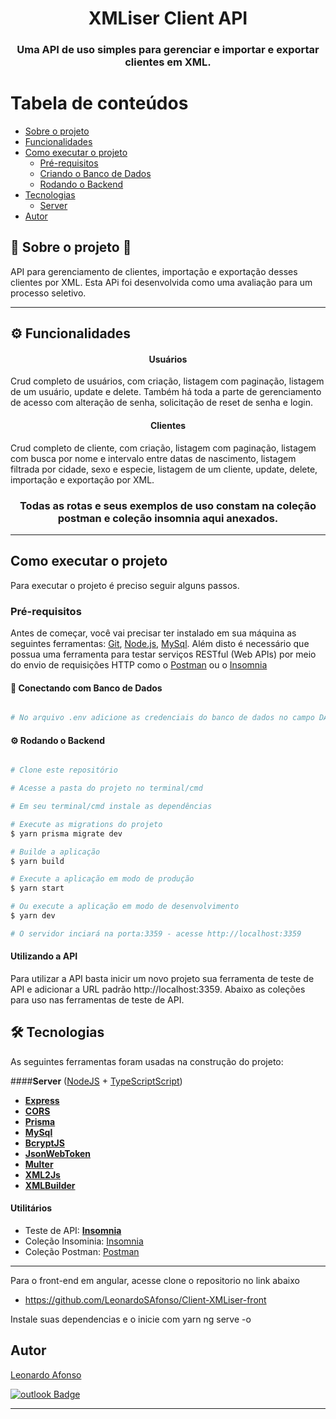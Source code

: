 

<h1 align="center">
     XMLiser Client API
</h1>

<h3 align="center">
    Uma API de uso simples para gerenciar e importar e exportar clientes em XML.
</h3>


Tabela de conteúdos
=================
<!--ts-->
   * [Sobre o projeto](#-sobre-o-projeto-)
   * [Funcionalidades](#-funcionalidades)
   * [Como executar o projeto](#-como-executar-o-projeto)
     * [Pré-requisitos](#pré-requisitos)
     * [Criando o Banco de Dados](#user-content--criando-o-banco-de-dados)
     * [Rodando o Backend](#user-content--rodando-o-backend)
   * [Tecnologias](#-tecnologias)
     * [Server](#user-content-server--nodejs----typescript)
   * [Autor](#-autor)
<!--te-->


## 🔵 Sobre o projeto 🔵

API para gerenciamento de clientes, importação e exportação desses clientes por XML. Esta APi foi desenvolvida como uma avaliação para um processo seletivo.

---

## ⚙️ Funcionalidades

<h4 align="center">
    Usuários
</h4>

Crud completo de usuários, com criação, listagem com paginação, listagem de um usuário, update e delete.
Também há toda a parte de gerenciamento de acesso com alteração de senha, solicitação de reset de senha e login.

<h4 align="center">
    Clientes
</h4>

Crud completo de cliente, com criação, listagem com paginação, listagem com busca por nome e intervalo entre datas de nascimento, listagem filtrada por cidade, sexo e especie, listagem de um cliente, update, delete, importação e exportação por XML.

<h3 align="center">
    Todas as rotas e seus exemplos de uso constam na coleção postman e coleção insomnia aqui anexados.
</h3>
  
---

## Como executar o projeto

Para executar o projeto é preciso seguir alguns passos.

### Pré-requisitos

Antes de começar, você vai precisar ter instalado em sua máquina as seguintes ferramentas:
[Git](https://git-scm.com), [Node.js](https://nodejs.org/en/), [MySql](https://www.mysql.com/downloads/). 
Além disto é necessário que possua uma ferramenta para testar serviços RESTful (Web APIs) por meio do envio de requisições HTTP como o [Postman](https://www.postman.com/downloads/) ou o [Insomnia](https://insomnia.rest/download)

#### 🎲 Conectando com Banco de Dados

```bash

# No arquivo .env adicione as credenciais do banco de dados no campo DATABASE_URL conforme o exemplo presente no arquivo .env.example


```

#### ⚙️ Rodando o Backend

```bash

# Clone este repositório

# Acesse a pasta do projeto no terminal/cmd

# Em seu terminal/cmd instale as dependências

# Execute as migrations do projeto
$ yarn prisma migrate dev

# Builde a aplicação 
$ yarn build

# Execute a aplicação em modo de produção
$ yarn start

# Ou execute a aplicação em modo de desenvolvimento
$ yarn dev

# O servidor inciará na porta:3359 - acesse http://localhost:3359
```

#### Utilizando a API

Para utilizar a API basta inicir um novo projeto sua ferramenta de teste de API e adicionar a URL padrão http://localhost:3359. 
Abaixo as coleções para uso nas ferramentas de teste de API.


## 🛠 Tecnologias

As seguintes ferramentas foram usadas na construção do projeto:

####**Server**  ([NodeJS](https://nodejs.org/en/)  +  [TypeScriptScript](https://www.typescriptlang.org/))

-   **[Express](https://expressjs.com/)**
-   **[CORS](https://expressjs.com/en/resources/middleware/cors.html)**
-   **[Prisma](https://www.prisma.io/)**
-   **[MySql](https://www.mysql.com/downloads/)**
-   **[BcryptJS](https://github.com/shaneGirish/bcrypt-nodejs)**
-   **[JsonWebToken](https://github.com/auth0/node-jsonwebtoken)**
-   **[Multer](https://github.com/expressjs/multer)**
-   **[XML2Js](https://github.com/Leonidas-from-XIV/node-xml2js)**
-   **[XMLBuilder](https://github.com/oozcitak/xmlbuilder-js)**


#### **Utilitários**

-   Teste de API:  **[Insomnia](https://insomnia.rest/)**
-   Coleção Insominia:  [Insomnia](https://github.com/LeonardoSAfonso/Client-XMLiser/blob/main/Insomnia%20-%20XMLiser.json)
-   Coleção Postman:  [Postman](https://github.com/LeonardoSAfonso/Client-XMLiser/blob/main/Postaman%20-%20XMLiser.json)

---

Para o front-end em angular, acesse clone o repositorio no link abaixo

- https://github.com/LeonardoSAfonso/Client-XMLiser-front

Instale suas dependencias e o inicie com 
yarn ng serve -o

## Autor

[Leonardo Afonso](https://github.com/LeonardoSAfonso)
 
[![outlook Badge](https://img.shields.io/badge/-leonardo.s_afonso@hotmail.com-c14438?style=flat-square&logo=Gmail&logoColor=white&link=mailto:leonardo.s_afonso@hotmail.com)](mailto:leonardo.s_afonso@hotmail.com)

---
